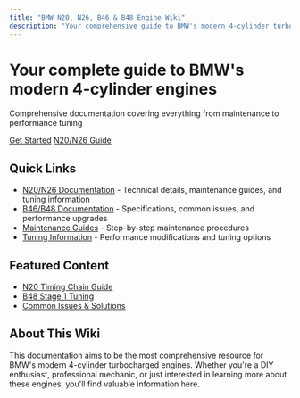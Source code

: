 ```yaml
---
title: "BMW N20, N26, B46 & B48 Engine Wiki"
description: "Your comprehensive guide to BMW's modern 4-cylinder turbocharged engines"
---
```


<div class="hero-section">
  <div class="hero-content">
    <h1>Your complete guide to <span class="highlight">BMW's modern</span> 4-cylinder engines</h1>
    <p class="hero-description">Comprehensive documentation covering everything from maintenance to performance tuning</p>
    <div class="hero-buttons">
      <a href="./docs/getting-started/_index.md" class="btn btn-primary">Get Started</a>
      <a href="./docs/n20" class="btn btn-secondary">N20/N26 Guide</a>
    </div>
  </div>
</div>

## Quick Links

- [N20/N26 Documentation](/docs/n20) - Technical details, maintenance guides, and tuning information
- [B46/B48 Documentation](/docs/b48) - Specifications, common issues, and performance upgrades
- [Maintenance Guides](/docs/maintenance) - Step-by-step maintenance procedures
- [Tuning Information](/docs/tuning) - Performance modifications and tuning options

## Featured Content

- [N20 Timing Chain Guide](/docs/maintenance/n20-timing-chain)
- [B48 Stage 1 Tuning](/docs/tuning/b48-stage1)
- [Common Issues & Solutions](/docs/common-issues)

## About This Wiki

This documentation aims to be the most comprehensive resource for BMW's modern 4-cylinder turbocharged engines. Whether you're a DIY enthusiast, professional mechanic, or just interested in learning more about these engines, you'll find valuable information here. 